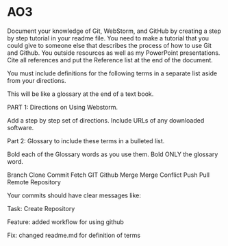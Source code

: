 # AO3
Document your knowledge of Git, WebStorm, and GitHub by creating a step by step tutorial in your readme file. You need to make a tutorial that you could give to someone else that describes the process of how to use Git and Github. You outside resources as well as my PowerPoint presentations. Cite all references and put the Reference list at the end of the document.

You must include definitions for the following terms in a separate list aside from your directions.

This will be like a glossary at the end of a text book.

PART 1: Directions on Using Webstorm.

Add a step by step set of directions. Include URLs of any downloaded software. 

 

Part 2: Glossary to include these terms in a bulleted list.

Bold each of the Glossary words as you use them.  Bold ONLY the glossary word.

Branch
Clone
Commit
Fetch
GIT
Github
Merge
Merge Conflict
Push
Pull
Remote
Repository

Your commits should have clear messages like:


Task: Create Repository

Feature:  added workflow for using github

Fix:  changed readme.md for definition of terms
